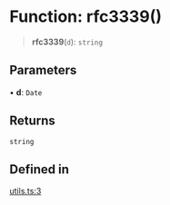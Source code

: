 # Function: rfc3339()

> **rfc3339**(`d`): `string`

## Parameters

• **d**: `Date`

## Returns

`string`

## Defined in

[utils.ts:3](https://github.com/monerium/js-monorepo/blob/main/packages/sdk/src/utils.ts#L3)

